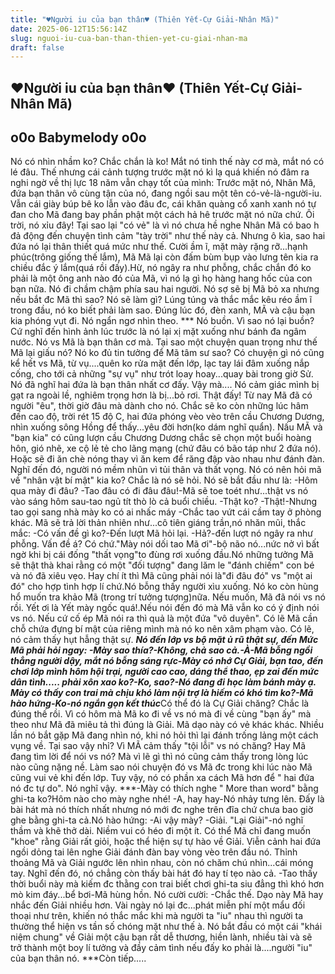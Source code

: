 ```yaml
---
title: "♥Người iu của bạn thân♥ (Thiên Yết-Cự Giải-Nhân Mã)"
date: 2025-06-12T15:56:14Z
slug: nguoi-iu-cua-ban-than-thien-yet-cu-giai-nhan-ma
draft: false
---
```


## ♥Người iu của bạn thân♥ (Thiên Yết-Cự Giải-Nhân Mã)

## o0o Babymelody o0o

Nó có nhìn nhầm ko? Chắc chắn là ko! Mắt nó tinh thế này cơ mà, mắt nó có lé đâu. Thế nhưng cái cảnh tượng trước mặt nó kì lạ quá khiến nó đâm ra nghi ngờ về thị lực 18 năm vẫn chạy tốt của mình: Trước mặt nó, Nhân Mã, đứa bạn thân vô cùng tận của nó, đang ngồi sau một tên có-vẻ-là-người-iu. Vẫn cái giày búp bê ko lẫn vào đâu đc, cái khăn quàng cổ xanh xanh nó tự đan cho Mã đang bay phần phật một cách hả hê trước mặt nó nữa chứ.
Ôi trời, nó xỉu đây! Tại sao lại "có vẻ" là vì nó chưa hề nghe Nhân Mã có bao h đả động đến chuyện tình cảm "tày trời" như thế này cả. Nhưng ô kìa, sao hai đứa nó lại thân thiết quá mức như thế. Cười ầm ĩ, mặt mày rặng rỡ...hạnh phúc(trông giống thế lắm), Mã Mã lại còn đấm bùm bụp vào lưng tên kia ra chiều đắc ý lắm(quá rồi đấy).​Hừ, nó ngây ra như phỗng, chắc chắn đó ko phải là một ông anh nào đó của Mã, vì nó lạ gì họ hàng hang hốc của con bạn nữa. Nó đi chầm chậm phía sau hai người. Nó sợ sẽ bị Mã bỏ xa nhưng nếu bắt đc Mã thì sao? Nó sẽ làm gì? Lúng túng và thắc mắc kêu réo ầm ĩ trong đầu, nó ko biết phải làm sao. Đúng lúc đó, đèn xanh, MÃ và cậu bạn kia phóng vụt đi. Nó ngẩn ngơ nhìn theo. 
*** ​Nó buồn. Vì sao nó lại buồn? Cứ nghĩ đến hình ảnh lúc trước là nó lại xị mặt xuống như bánh đa ngâm nước. Nó vs Mã là bạn thân cơ mà. Tại sao một chuyện quan trọng như thế Mã lại giấu nó? Nó ko đủ tin tưởng để Mã tâm sư sao? Có chuyện gì nó cũng kể hết vs Mã, từ vụ....quên ko rửa mặt đến lớp, lạc tay lái đâm xuống nắp cống, cho tới cả những "sự vụ" như trót loay hoay...quay bài trong giờ Sử. Nó đã nghĩ hai đứa là bạn thân nhất cơ đấy. Vậy mà.... ​Nó cảm giác mình bị gạt ra ngoài lề, nghiêm trọng hơn là bị...bỏ rơi. Thật đấy! Từ nay Mã đã có người "êu", thời giờ đâu mà dành cho nó. Chắc sẽ ko còn những lúc hâm đến cao độ, trời rét 15 độ C, hai đứa phóng vèo vèo trên cầu Chương Dương, nhìn xuống sông Hồng để thấy...yêu đời hơn(ko dám nghĩ quẩn). Nấu MÃ và "bạn kia" có cũng lượn cầu Chương Dương chắc sẽ chọn một buổi hoàng hôn, gió nhẽ, xe cộ lẻ tẻ cho lãng mạng (chứ đâu có bão táp như 2 đứa nó). Hoặc sẽ đi ăn chè nóng thay vì ăn kem để răng đập vào nhau như đánh đàn. 
Nghĩ đến đó, người nó mềm nhũn vì tủi thân và thất vọng. Nó có nên hỏi mã về "nhân vật bí mật" kia ko? Chắc là nó sẽ hỏi. Nó sẽ bắt đầu như là: ​-Hôm qua mày đi đâu? -Tao đâu có đi đâu đâu!-Mã sẽ toe toét như...thật vs nó vào sáng hôm sau-tao ngủ tít thò lò cả buổi chiều. ​-Thật ko? ​-Thật! ​-Nhưng tao gọi sang nhà mày ko có ai nhấc máy ​-Chắc tao vứt cái cầm tay ở phòng khác. ​Mã sẽ trả lời thản nhiên như...cô tiên giáng trần,nó nhăn mũi, thắc mắc:​ -Có vấn đề gì ko?-Đến lượt Mã hỏi lại. ​-Hả?-đến lượt nó ngây ra như phỗng. Vấn đề á? Có chứ."Mày nói dối tao Mã ơi"-bộ não nó...nức nở vì bất ngờ khi bị cái đống "thất vọng"to đùng rơi xuống đầu. ​Nó những tưởng Mã sẽ thật thà khai rằng có một "đối tượng" đang lăm le "đánh chiếm" con bé và nó đã xiêu vẹo. Hay chí ít thì Mã cũng phải nói là"đi đâu đó" vs "một ai đó" cho hợp tình hợp lí chứ.Nó bỗng thấy người xìu xuống. Nó ko còn hùng hổ muốn tra khảo Mã (trong trí tưởng tượng)nữa. Nếu muốn, Mã đã nói vs nó rồi. Yết ơi là Yết mày ngốc quá!.Nếu nói đến đó mà Mã vẫn ko có ý định nói vs nó. Nếu cứ cố ép Mã nói ra thì quả là một đứa "vô duyên". Có lẽ Mã cần chỗ chứa đựng bí mật của riêng mình mà nó ko nên xâm phạm vào. Có lẽ, nó cảm thấy hụt hẫng thật sự. ​***​Nó đến lớp vs bộ mặt ủ rũ thật sự, đến Mức Mã phải hỏi ngay: ​-Mày sao thía?​-Không, chả sao cả.​-À-Mã bỗng ngồi thẳng người dậy, mắt nó bỗng sáng rực-Mày có nhớ Cự Giải, bạn tao, đến chơi lớp mình hôm hội trại, người cao cao, dáng thể thao, ẹp zai đến mức dân tình..... phải xôn xao ko?​-Ko, sao?​-Nó đang đi học làm bánh mày ạ. Mày có thấy con trai mà chịu khó làm nội trợ là hiếm có khó tìm ko?-Mã hào hứng​-Ko-nó ngắn gọn kết thúc​***​Có thể đó là Cự Giải chăng? Chắc là đúng thế rồi. Vì có hôm mà Mã ko đi về vs nó mà đi về cùng "bạn ấy" mà theo như Mã đã miêu tả thì đúng là Giải. Mã dạo này có vẻ khác khác. Nhiều lần nó bắt gặp Mã đang nhìn nó, khi nó hỏi thì lại đánh trống lảng một cách vụng về. Tại sao vậy nhỉ?
Vì MÃ cảm thấy "tội lỗi" vs nó chăng? Hay Mã đang tìm lời để nói vs nó? Mà vì lẽ gì thì nó cũng cảm thấy trong lòng lúc nào cũng nặng nề. Làm sao nói chuyện đó vs Mã đc trong khi lúc nào Mã cũng vui vẻ khi đến lớp. Tuy vậy, nó có phần xa cách Mã hơn để " hai đứa nó đc tự do". Nó nghĩ vậy. 
***​-Mày có thích nghe " More than word" bằng ghi-ta ko?Hôm nào cho mày nghe nhé!
-A, hay hay-Nó nhảy tưng lên. Đấy là bài hát mà nó thích nhất nhưng nó mới đc nghe trên đĩa chứ chưa bao giờ ghe bằng ghi-ta cả.Nó hào hứng:
-Ai vậy mày?
-Giải.
"Lại Giải"-nó nghĩ thầm và khẽ thở dài. Niềm vui có héo đi một ít. Có thể Mã chỉ đang muốn "khoe" rằng Giải rất giỏi, hoặc thể hiện sự tự hào về Giải. Viễn cảnh hai đứa ngồi dỏng tai lên nghe Giải đánh đàn bay vòng vèo trên đầu nó. Thỉnh thoảng Mã và Giải ngước lên nhìn nhau, còn nó chăm chú nhìn...cái móng tay. Nghĩ đến đó, nó chẳng còn thấy bài hát đó hay tí tẹo nào cả.
-Tao thấy thời buổi này mà kiếm đc thằng con trai biết chơi ghi-ta siu đẳng thì khó hơn mò kim đáy...bể bơi-Mã hùng hồn.
Nó cười cười:
-Chắc thế.
Dạo này Mã hay nhắc đến Giải nhiều hơn. Vài ngày nó lại đc...phát miễn phí một mẩu đối thoại như trên, khiến nó thắc mắc khi mà người ta "iu" nhau thì người ta thường thể hiện vs tần số chóng mặt như thế à. Nó bắt đầu có một cái "khái niệm chung" về Giải một cậu bạn rất dễ thương, hiền lành, nhiều tài và sẽ trở thành một boy lí tưởng và đầy cảm tình nếu đấy ko phải là....người "iu" của bạn thân nó.
***​Còn tiếp.....